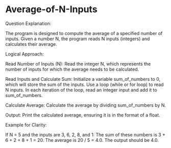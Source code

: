 # Average-of-N-Inputs

Question Explanation:

The program is designed to compute the average of a specified number of inputs. Given a number N, the program reads N inputs (integers) and calculates their average.

Logical Approach:

Read Number of Inputs (N):
Read the integer N, which represents the number of inputs for which the average needs to be calculated.

Read Inputs and Calculate Sum:
Initialize a variable sum_of_numbers to 0, which will store the sum of the inputs.
Use a loop (while or for loop) to read N inputs.
In each iteration of the loop, read an integer input and add it to sum_of_numbers.

Calculate Average:
Calculate the average by dividing sum_of_numbers by N.

Output:
Print the calculated average, ensuring it is in the format of a float.

Example for Clarity:

If N = 5 and the inputs are 3, 6, 2, 8, and 1:
The sum of these numbers is 3 + 6 + 2 + 8 + 1 = 20.
The average is 20 / 5 = 4.0.
The output should be 4.0.
